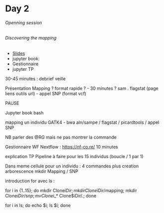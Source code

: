 # Day 2

###### Openning session



###### Discovering the mapping

* [Slides](url)
* jupyter book:
* Gestionnaire
* jupyter TP






30-45 minutes : debrief veille

Présentation Mapping ? format rapide ? - 30 minutes ? sam . flagstat (page liens outils url) - appel SNP (format vcf)

PAUSE

Jupyter book bash

mapping un individu GATK4 - bwa aln/sampe / flagstat / picardtools / appel SNP

NB parler des @RG mais ne pas montrer la commande

Gestionnaire WF Nextflow : https://nf-co.re/ 10 minutes

explication TP Pipeline à faire pour les 15 individus (boucle / 1 par 1)

Dans meme cellule pour un individu : 4 commandes plus creation arborescence mkdir Mapping / SNP

introduction for avec ls :

for i in {1..15}; do mkdir Clone$iDir; mkdir Clone$iDir/mapping; mkdir Clone$iDir/snp ; mv Clone$i_* Clone$iDir/.; done

for i in ls; do echo $i; ls $i; done
